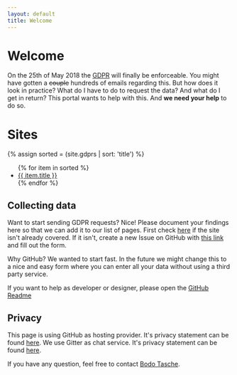 ```yaml
---
layout: default
title: Welcome
---
```

# Welcome

On the 25th of May 2018 the [GDPR](https://www.eugdpr.org/) will finally be enforceable. You might have gotten
a <strike>couple</strike> hundreds of emails regarding this. But how does it look in practice? What do I
have to do to request the data? And what do I get in return? This portal wants to help with this. And <strong>we need
your help</strong> to do so.

# Sites

{% assign sorted = (site.gdprs | sort: 'title') %}
<ul>
{% for item in sorted %}
  <li><a href="{{ item.url }}">{{ item.title }}</a></li>
{% endfor %}
</ul>


## Collecting data

Want to start sending GDPR requests? Nice! Please
document your findings here so that we can add it to
our list of pages. First check
[here](https://github.com/howtogdpr/howtogdpr.me/labels/gdpr)
if the site isn't already covered. If it isn't,
create a new Issue on GitHub with [this
link](https://github.com/howtogdpr/howtogdpr.me/issues/new?template=add-new-site.md)
and fill out the form.

Why GitHub? We wanted to start fast. In the future
we might change this to a nice and easy form where
you can enter all your data without using a third
party service.

If you want to help as developer or designer, please
open the [GitHub Readme](https://github.com/howtogdpr/howtogdpr.me)

## Privacy

This page is using GitHub as hosting provider. It's privacy statement can be found [here](https://help.github.com/articles/github-privacy-statement/). We use Gitter as chat service. It's privacy statement can be found [here](https://about.gitlab.com/privacy/).

If you have any question, feel free to contact [Bodo Tasche](http://bodo.tasche.me).
